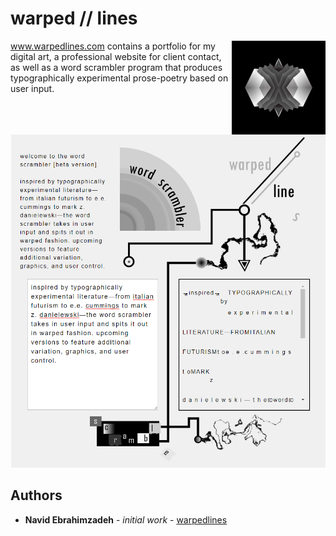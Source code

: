 # warped // lines

<img src="warped-logo-alt.png" align="right" title="warped//lines logo" width="150" height="150">

www.warpedlines.com contains a portfolio for my digital art, a professional website for client contact, as well as a word scrambler program that produces typographically experimental prose-poetry based on user input. 

<p align="center">
  <img src="word-scrambler-example.PNG" title="word scrambler preview" width="503" height="533">
</p>

## Authors

* **Navid Ebrahimzadeh** - *initial work* - [warpedlines](https://github.com/warpedlines)

